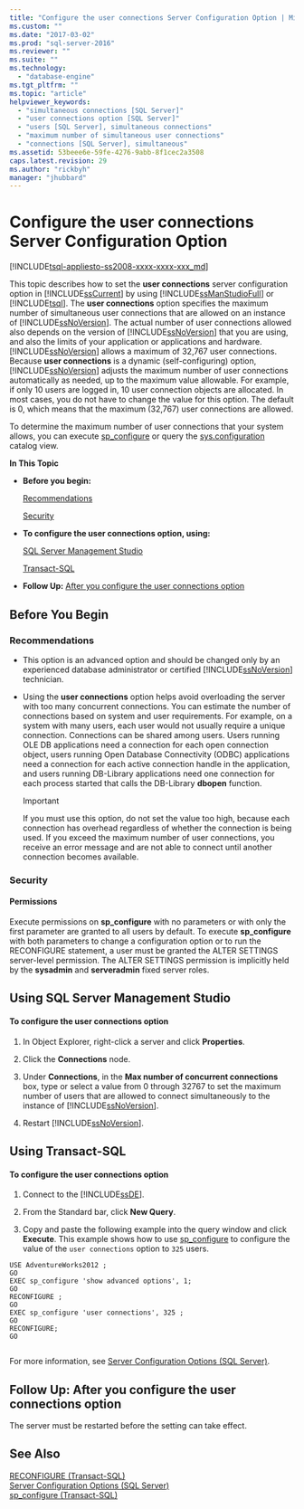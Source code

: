 ```yaml
---
title: "Configure the user connections Server Configuration Option | Microsoft Docs"
ms.custom: ""
ms.date: "2017-03-02"
ms.prod: "sql-server-2016"
ms.reviewer: ""
ms.suite: ""
ms.technology: 
  - "database-engine"
ms.tgt_pltfrm: ""
ms.topic: "article"
helpviewer_keywords: 
  - "simultaneous connections [SQL Server]"
  - "user connections option [SQL Server]"
  - "users [SQL Server], simultaneous connections"
  - "maximum number of simultaneous user connections"
  - "connections [SQL Server], simultaneous"
ms.assetid: 53beee6e-59fe-4276-9abb-8f1cec2a3508
caps.latest.revision: 29
ms.author: "rickbyh"
manager: "jhubbard"
---
```

# Configure the user connections Server Configuration Option
[!INCLUDE[tsql-appliesto-ss2008-xxxx-xxxx-xxx_md](../../../a9retired/includes/tsql-appliesto-ss2008-xxxx-xxxx-xxx-md.md)]

  This topic describes how to set the **user connections** server configuration option in [!INCLUDE[ssCurrent](../../../a9notintoc/includes/sscurrent-md.md)] by using [!INCLUDE[ssManStudioFull](../../../a9notintoc/includes/ssmanstudiofull-md.md)] or [!INCLUDE[tsql](../../../a9notintoc/includes/tsql-md.md)]. The **user connections** option specifies the maximum number of simultaneous user connections that are allowed on an instance of [!INCLUDE[ssNoVersion](../../../a9notintoc/includes/ssnoversion-md.md)]. The actual number of user connections allowed also depends on the version of [!INCLUDE[ssNoVersion](../../../a9notintoc/includes/ssnoversion-md.md)] that you are using, and also the limits of your application or applications and hardware. [!INCLUDE[ssNoVersion](../../../a9notintoc/includes/ssnoversion-md.md)] allows a maximum of 32,767 user connections. Because **user connections** is a dynamic (self-configuring) option, [!INCLUDE[ssNoVersion](../../../a9notintoc/includes/ssnoversion-md.md)] adjusts the maximum number of user connections automatically as needed, up to the maximum value allowable. For example, if only 10 users are logged in, 10 user connection objects are allocated. In most cases, you do not have to change the value for this option. The default is 0, which means that the maximum (32,767) user connections are allowed.  
  
 To determine the maximum number of user connections that your system allows, you can execute [sp_configure](../../../relational-databases/reference/system-stored-procedures/sp-configure-transact-sql.md) or query the [sys.configuration](../../../relational-databases/reference/system-catalog-views/sys.configurations-transact-sql.md) catalog view.  
  
 **In This Topic**  
  
-   **Before you begin:**  
  
     [Recommendations](#Recommendations)  
  
     [Security](#Security)  
  
-   **To configure the user connections option, using:**  
  
     [SQL Server Management Studio](#SSMSProcedure)  
  
     [Transact-SQL](#TsqlProcedure)  
  
-   **Follow Up:**  [After you configure the user connections option](#FollowUp)  
  
##  <a name="BeforeYouBegin"></a> Before You Begin  
  
###  <a name="Recommendations"></a> Recommendations  
  
-   This option is an advanced option and should be changed only by an experienced database administrator or certified [!INCLUDE[ssNoVersion](../../../a9notintoc/includes/ssnoversion-md.md)] technician.  
  
-   Using the **user connections** option helps avoid overloading the server with too many concurrent connections. You can estimate the number of connections based on system and user requirements. For example, on a system with many users, each user would not usually require a unique connection. Connections can be shared among users. Users running OLE DB applications need a connection for each open connection object, users running Open Database Connectivity (ODBC) applications need a connection for each active connection handle in the application, and users running DB-Library applications need one connection for each process started that calls the DB-Library **dbopen** function.  
  
    > [!IMPORTANT]  
    >  If you must use this option, do not set the value too high, because each connection has overhead regardless of whether the connection is being used. If you exceed the maximum number of user connections, you receive an error message and are not able to connect until another connection becomes available.  
  
###  <a name="Security"></a> Security  
  
####  <a name="Permissions"></a> Permissions  
 Execute permissions on **sp_configure** with no parameters or with only the first parameter are granted to all users by default. To execute **sp_configure** with both parameters to change a configuration option or to run the RECONFIGURE statement, a user must be granted the ALTER SETTINGS server-level permission. The ALTER SETTINGS permission is implicitly held by the **sysadmin** and **serveradmin** fixed server roles.  
  
##  <a name="SSMSProcedure"></a> Using SQL Server Management Studio  
  
#### To configure the user connections option  
  
1.  In Object Explorer, right-click a server and click **Properties**.  
  
2.  Click the **Connections** node.  
  
3.  Under **Connections**, in the **Max number of concurrent connections** box, type or select a value from 0 through 32767 to set the maximum number of users that are allowed to connect simultaneously to the instance of [!INCLUDE[ssNoVersion](../../../a9notintoc/includes/ssnoversion-md.md)].  
  
4.  Restart [!INCLUDE[ssNoVersion](../../../a9notintoc/includes/ssnoversion-md.md)].  
  
##  <a name="TsqlProcedure"></a> Using Transact-SQL  
  
#### To configure the user connections option  
  
1.  Connect to the [!INCLUDE[ssDE](../../../a9notintoc/includes/ssde-md.md)].  
  
2.  From the Standard bar, click **New Query**.  
  
3.  Copy and paste the following example into the query window and click **Execute**. This example shows how to use [sp_configure](../../../relational-databases/reference/system-stored-procedures/sp-configure-transact-sql.md) to configure the value of the `user connections` option to `325` users.  
  
```tsql  
USE AdventureWorks2012 ;  
GO  
EXEC sp_configure 'show advanced options', 1;  
GO  
RECONFIGURE ;  
GO  
EXEC sp_configure 'user connections', 325 ;  
GO  
RECONFIGURE;  
GO  
  
```  
  
 For more information, see [Server Configuration Options &#40;SQL Server&#41;](../../../database-engine/configure/windows/server-configuration-options-sql-server.md).  
  
##  <a name="FollowUp"></a> Follow Up: After you configure the user connections option  
 The server must be restarted before the setting can take effect.  
  
## See Also  
 [RECONFIGURE &#40;Transact-SQL&#41;](../../../t-sql/language-elements/reconfigure-transact-sql.md)   
 [Server Configuration Options &#40;SQL Server&#41;](../../../database-engine/configure/windows/server-configuration-options-sql-server.md)   
 [sp_configure &#40;Transact-SQL&#41;](../../../relational-databases/reference/system-stored-procedures/sp-configure-transact-sql.md)  
  
  